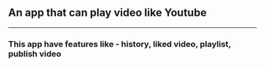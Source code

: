 ## An app that can play video like Youtube

---

### This app have features like - history, liked video, playlist, publish video
